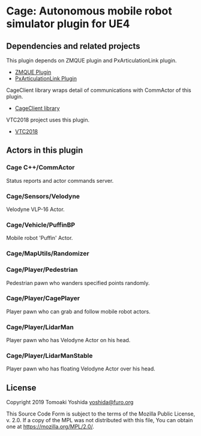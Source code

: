 # Cage: Autonomous mobile robot simulator plugin for UE4

## Dependencies and related projects

This plugin depends on ZMQUE plugin and PxArticulationLink plugin.

+ [ZMQUE Plugin](https://github.com/furo-org/ZMQUE)
+ [PxArticulationLink Plugin](https://github.com/yosagi/PxArticulationLink)

CageClient library wraps detail of communications with CommActor of this plugin.

+ [CageClient library](https://github.com/furo-org/CageClient)

VTC2018 project uses this plugin.

+ [VTC2018](https://github.com/furo-org/VTC2018)

## Actors in this plugin

### Cage C++/CommActor

Status reports and actor commands server.

### Cage/Sensors/Velodyne

Velodyne VLP-16 Actor.

### Cage/Vehicle/PuffinBP

Mobile robot 'Puffin' Actor.

### Cage/MapUtils/Randomizer

### Cage/Player/Pedestrian

Pedestrian pawn who wanders specified points randomly.

### Cage/Player/CagePlayer

Player pawn who can grab and follow mobile robot actors.

### Cage/Player/LidarMan

Player pawn who has Velodyne Actor on his head.

### Cage/Player/LidarManStable

Player pawn who has floating Velodyne Actor over his head.

## License

Copyright 2019 Tomoaki Yoshida <yoshida@furo.org>

This Source Code Form is subject to the terms of the Mozilla Public
License, v. 2.0. If a copy of the MPL was not distributed with this
file, You can obtain one at https://mozilla.org/MPL/2.0/.

